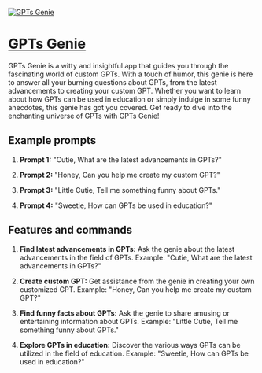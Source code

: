[![GPTs Genie](https://files.oaiusercontent.com/file-0FMTkhn4pLUOvX14BMYN5yE4?se=2123-10-18T02%3A54%3A00Z&sp=r&sv=2021-08-06&sr=b&rscc=max-age%3D31536000%2C%20immutable&rscd=attachment%3B%20filename%3D7706e744-2176-403d-958d-749a90aaed40.png&sig=d19fbeD/O6aG9tA/BWBgJ2TEvpXANHQjnJnkwYKPwl4%3D)](https://chat.openai.com/g/g-uYcAmOI0o-gpts-genie)

# [GPTs Genie](https://chat.openai.com/g/g-uYcAmOI0o-gpts-genie)

GPTs Genie is a witty and insightful app that guides you through the fascinating world of custom GPTs. With a touch of humor, this genie is here to answer all your burning questions about GPTs, from the latest advancements to creating your custom GPT. Whether you want to learn about how GPTs can be used in education or simply indulge in some funny anecdotes, this genie has got you covered. Get ready to dive into the enchanting universe of GPTs with GPTs Genie!

## Example prompts

1. **Prompt 1:** "Cutie, What are the latest advancements in GPTs?"

2. **Prompt 2:** "Honey, Can you help me create my custom GPT?"

3. **Prompt 3:** "Little Cutie, Tell me something funny about GPTs."

4. **Prompt 4:** "Sweetie, How can GPTs be used in education?"

## Features and commands

1. **Find latest advancements in GPTs:** Ask the genie about the latest advancements in the field of GPTs.
Example: "Cutie, What are the latest advancements in GPTs?"

2. **Create custom GPT:** Get assistance from the genie in creating your own customized GPT.
Example: "Honey, Can you help me create my custom GPT?"

3. **Find funny facts about GPTs:** Ask the genie to share amusing or entertaining information about GPTs.
Example: "Little Cutie, Tell me something funny about GPTs."

4. **Explore GPTs in education:** Discover the various ways GPTs can be utilized in the field of education.
Example: "Sweetie, How can GPTs be used in education?"